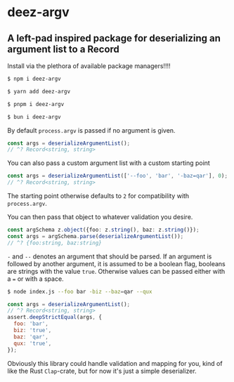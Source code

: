 # deez-argv

## A left-pad inspired package for deserializing an argument list to a Record

Install via the plethora of available package managers!!!!

```bash
$ npm i deez-argv
```

```bash
$ yarn add deez-argv
```

```bash
$ pnpm i deez-argv
```

```bash
$ bun i deez-argv
```

By default `process.argv` is passed if no argument is given.

```ts
const args = deserializeArgumentList();
// ^? Record<string, string>
```

You can also pass a custom argument list with a custom starting point

```ts
const args = deserializeArgumentList(['--foo', 'bar', '-baz=qar'], 0);
// ^? Record<string, string>
```

The starting point otherwise defaults to `2` for compatibility with `process.argv`.

You can then pass that object to whatever validation you desire.

```ts
const argSchema z.object({foo: z.string(), baz: z.string()});
const args = argSchema.parse(deserializeArgumentList());
// ^? {foo:string, baz:string}
```

`-` and `--` denotes an argument that should be parsed.
If an argument is followed by another argument, it is assumed to be a boolean flag, booleans are strings with the value `true`.
Otherwise values can be passed either with a `=` or with a space.

```bash
$ node index.js --foo bar -biz --baz=qar --qux
```

```js
const args = deserializeArgumentList();
// ^? Record<string, string>
assert.deepStrictEqual(args, {
  foo: 'bar',
  biz: 'true',
  baz: 'qar',
  qux: 'true',
});
```

Obviously this library could handle validation and mapping for you, kind of like the Rust `Clap`-crate,
but for now it's just a simple deserializer.
